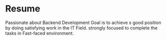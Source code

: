 # Resume
Passionate about Backend Development Goal is to achieve s good position by doing satisfying work in the IT Field. strongly focused to complete the tasks in Fast-faced environment.
